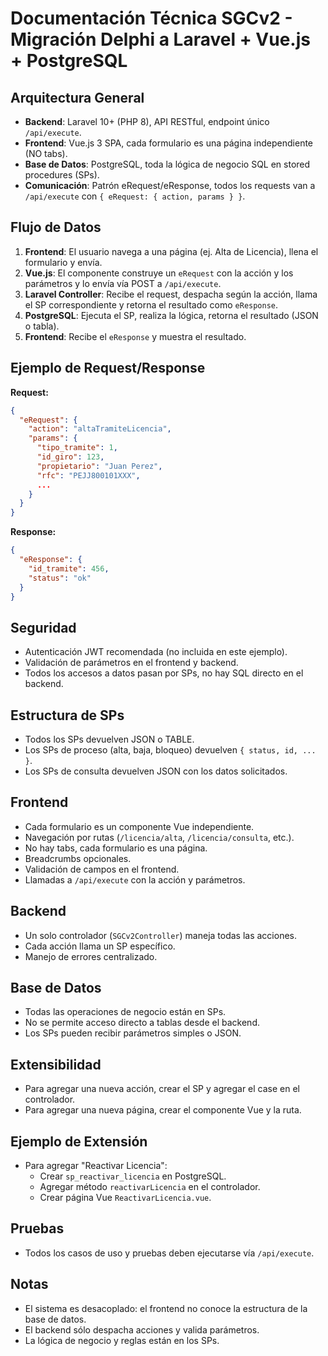 # Documentación Técnica SGCv2 - Migración Delphi a Laravel + Vue.js + PostgreSQL

## Arquitectura General
- **Backend**: Laravel 10+ (PHP 8), API RESTful, endpoint único `/api/execute`.
- **Frontend**: Vue.js 3 SPA, cada formulario es una página independiente (NO tabs).
- **Base de Datos**: PostgreSQL, toda la lógica de negocio SQL en stored procedures (SPs).
- **Comunicación**: Patrón eRequest/eResponse, todos los requests van a `/api/execute` con `{ eRequest: { action, params } }`.

## Flujo de Datos
1. **Frontend**: El usuario navega a una página (ej. Alta de Licencia), llena el formulario y envía.
2. **Vue.js**: El componente construye un `eRequest` con la acción y los parámetros y lo envía vía POST a `/api/execute`.
3. **Laravel Controller**: Recibe el request, despacha según la acción, llama el SP correspondiente y retorna el resultado como `eResponse`.
4. **PostgreSQL**: Ejecuta el SP, realiza la lógica, retorna el resultado (JSON o tabla).
5. **Frontend**: Recibe el `eResponse` y muestra el resultado.

## Ejemplo de Request/Response
**Request:**
```json
{
  "eRequest": {
    "action": "altaTramiteLicencia",
    "params": {
      "tipo_tramite": 1,
      "id_giro": 123,
      "propietario": "Juan Perez",
      "rfc": "PEJJ800101XXX",
      ...
    }
  }
}
```
**Response:**
```json
{
  "eResponse": {
    "id_tramite": 456,
    "status": "ok"
  }
}
```

## Seguridad
- Autenticación JWT recomendada (no incluida en este ejemplo).
- Validación de parámetros en el frontend y backend.
- Todos los accesos a datos pasan por SPs, no hay SQL directo en el backend.

## Estructura de SPs
- Todos los SPs devuelven JSON o TABLE.
- Los SPs de proceso (alta, baja, bloqueo) devuelven `{ status, id, ... }`.
- Los SPs de consulta devuelven JSON con los datos solicitados.

## Frontend
- Cada formulario es un componente Vue independiente.
- Navegación por rutas (`/licencia/alta`, `/licencia/consulta`, etc.).
- No hay tabs, cada formulario es una página.
- Breadcrumbs opcionales.
- Validación de campos en el frontend.
- Llamadas a `/api/execute` con la acción y parámetros.

## Backend
- Un solo controlador (`SGCv2Controller`) maneja todas las acciones.
- Cada acción llama un SP específico.
- Manejo de errores centralizado.

## Base de Datos
- Todas las operaciones de negocio están en SPs.
- No se permite acceso directo a tablas desde el backend.
- Los SPs pueden recibir parámetros simples o JSON.

## Extensibilidad
- Para agregar una nueva acción, crear el SP y agregar el case en el controlador.
- Para agregar una nueva página, crear el componente Vue y la ruta.

## Ejemplo de Extensión
- Para agregar "Reactivar Licencia":
  - Crear `sp_reactivar_licencia` en PostgreSQL.
  - Agregar método `reactivarLicencia` en el controlador.
  - Crear página Vue `ReactivarLicencia.vue`.

## Pruebas
- Todos los casos de uso y pruebas deben ejecutarse vía `/api/execute`.

## Notas
- El sistema es desacoplado: el frontend no conoce la estructura de la base de datos.
- El backend sólo despacha acciones y valida parámetros.
- La lógica de negocio y reglas están en los SPs.
